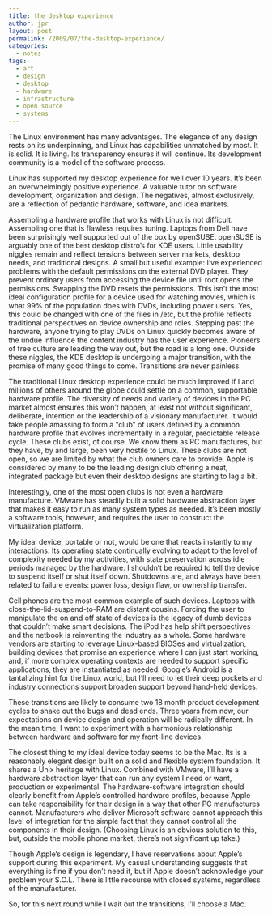 ```yaml
---
title: the desktop experience
author: jpr
layout: post
permalink: /2009/07/the-desktop-experience/
categories:
  - notes
tags:
  - art
  - design
  - desktop
  - hardware
  - infrastructure
  - open source
  - systems
---
```

The Linux environment has many advantages. The elegance of any design rests on its underpinning, and Linux has capabilities unmatched by most. It is solid. It is living. Its transparency ensures it will continue. Its development community is a model of the software process.

Linux has supported my desktop experience for well over 10 years. It&#8217;s been an overwhelmingly positive experience. A valuable tutor on software development, organization and design. The negatives, almost exclusively, are a reflection of pedantic hardware, software, and idea markets. 

Assembling a hardware profile that works with Linux is not difficult. Assembling one that is flawless requires tuning. Laptops from Dell have been surprisingly well supported out of the box by openSUSE. openSUSE is arguably one of the best desktop distro&#8217;s for KDE users. Little usability niggles remain and reflect tensions between server markets, desktop needs, and traditional designs. A small but useful example: I&#8217;ve experienced problems with the default permissions on the external DVD player. They prevent ordinary users from accessing the device file until root opens the permissions. Swapping the DVD resets the permissions. This isn&#8217;t the most ideal configuration profile for a device used for watching movies, which is what 99% of the population does with DVDs, including power users. Yes, this could be changed with one of the files in /etc, but the profile reflects traditional perspectives on device ownership and roles. Stepping past the hardware, anyone trying to play DVDs on Linux quickly becomes aware of the undue influence the content industry has the user experience. Pioneers of free culture are leading the way out, but the road is a long one. Outside these niggles, the KDE desktop is undergoing a major transition, with the promise of many good things to come. Transitions are never painless. 

The traditional Linux desktop experience could be much improved if I and millions of others around the globe could settle on a common, supportable hardware profile. The diversity of needs and variety of devices in the PC market almost ensures this won&#8217;t happen, at least not without significant, deliberate, intention or the leadership of a visionary manufacturer. It would take people amassing to form a &#8220;club&#8221; of users defined by a common hardware profile that evolves incrementally in a regular, predictable release cycle. These clubs exist, of course. We know them as PC manufactures, but they have, by and large, been very hostile to Linux. These clubs are not open, so we are limited by what the club owners care to provide. Apple is considered by many to be the leading design club offering a neat, integrated package but even their desktop designs are starting to lag a bit. 

Interestingly, one of the most open clubs is not even a hardware manufacture. VMware has steadily built a solid hardware abstraction layer that makes it easy to run as many system types as needed. It&#8217;s been mostly a software tools, however, and requires the user to construct the virtualization platform.

My ideal device, portable or not, would be one that reacts instantly to my interactions. Its operating state continually evolving to adapt to the level of complexity needed by my activities, with state preservation across idle periods managed by the hardware. I shouldn&#8217;t be required to tell the device to suspend itself or shut itself down. Shutdowns are, and always have been, related to failure events: power loss, design flaw, or ownership transfer.

Cell phones are the most common example of such devices. Laptops with close-the-lid-suspend-to-RAM are distant cousins. Forcing the user to manipulate the on and off state of devices is the legacy of dumb devices that couldn&#8217;t make smart decisions. The iPod has help shift perspectives and the netbook is reinventing the industry as a whole. Some hardware vendors are starting to leverage Linux-based BIOSes and virtualization, building devices that promise an experience where I can just start working, and, if more complex operating contexts are needed to support specific applications, they are instantiated as needed. Google&#8217;s Android is a tantalizing hint for the Linux world, but I&#8217;ll need to let their deep pockets and industry connections support broaden support beyond hand-held devices.

These transitions are likely to consume two 18 month product development cycles to shake out the bugs and dead ends. Three years from now, our expectations on device design and operation will be radically different. In the mean time, I want to experiment with a harmonious relationship between hardware and software for my front-line devices.

The closest thing to my ideal device today seems to be the Mac. Its is a reasonably elegant design built on a solid and flexible system foundation. It shares a Unix heritage with Linux. Combined with VMware, I&#8217;ll have a hardware abstraction layer that can run any system I need or want, production or experimental. The hardware-software integration should clearly benefit from Apple&#8217;s controlled hardware profiles, because Apple can take responsibility for their design in a way that other PC manufactures cannot. Manufacturers who deliver Microsoft software cannot approach this level of integration for the simple fact that they cannot control all the components in their design. (Choosing Linux is an obvious solution to this, but, outside the mobile phone market, there&#8217;s not significant up take.)

Though Apple&#8217;s design is legendary, I have reservations about Apple&#8217;s support during this experiment. My casual understanding suggests that everything is fine if you don&#8217;t need it, but if Apple doesn&#8217;t acknowledge your problem your S.O.L. There is little recourse with closed systems, regardless of the manufacturer.

So, for this next round while I wait out the transitions, I&#8217;ll choose a Mac.
